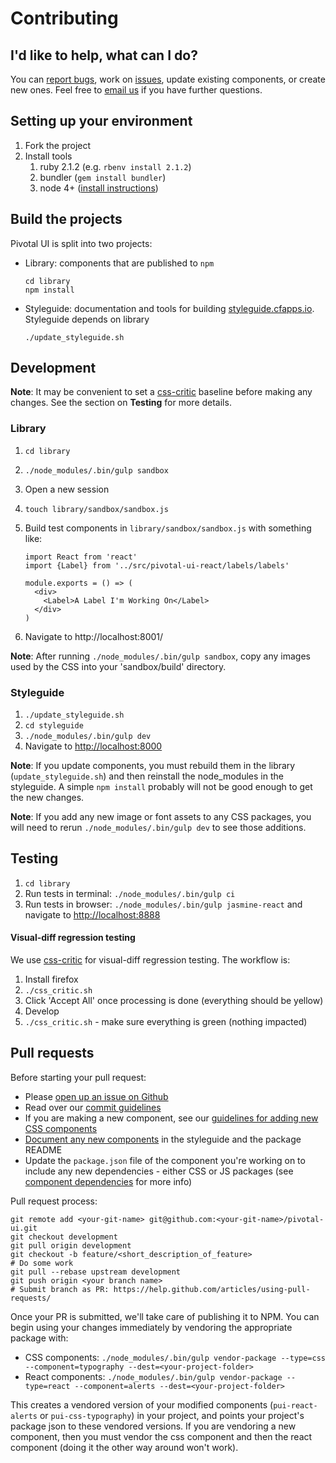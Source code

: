 # Contributing

## I'd like to help, what can I do?

You can [report bugs](#bug-reports), work on [issues](https://github.com/pivotal-cf/pivotal-ui/issues), update existing
components, or create new ones. Feel free to [email us](mailto:pivotal-ui@pivotal.io) if you have further questions.

## Setting up your environment

1. Fork the project
1. Install tools
    1. ruby 2.1.2 (e.g. `rbenv install 2.1.2`)
    1. bundler (`gem install bundler`)
    1. node 4+ ([install instructions](https://nodejs.org/en/))

## Build the projects

Pivotal UI is split into two projects:

- Library: components that are published to `npm`

    ```
    cd library
    npm install
    ```
- Styleguide: documentation and tools for building [styleguide.cfapps.io](http://styleguide.cfapps.io/). Styleguide
depends on library

    ```
    ./update_styleguide.sh
    ```

## Development

**Note**: It may be convenient to set a [css-critic](https://github.com/cburgmer/csscritic) baseline before
making any changes. See the section on **Testing** for more details.

### Library

1. `cd library`
1. `./node_modules/.bin/gulp sandbox`
1. Open a new session
1. `touch library/sandbox/sandbox.js`
1. Build test components in `library/sandbox/sandbox.js` with something like:

    ```
    import React from 'react'
    import {Label} from '../src/pivotal-ui-react/labels/labels'

    module.exports = () => (
      <div>
        <Label>A Label I'm Working On</Label>
      </div>
    )
    ```
    
1. Navigate to http://localhost:8001/

**Note**: After running `./node_modules/.bin/gulp sandbox`, copy any images used by the CSS into your 'sandbox/build' directory.

### Styleguide

1. `./update_styleguide.sh`
1. `cd styleguide`
1. `./node_modules/.bin/gulp dev`
1. Navigate to [http://localhost:8000](http://localhost:8000)

**Note**: If you update components, you must rebuild them in the library (`update_styleguide.sh`)
and then reinstall the node_modules in the styleguide. A simple `npm install` probably will not
be good enough to get the new changes.

**Note**: If you add any new image or font assets to any CSS packages, you will need to rerun `./node_modules/.bin/gulp dev` to see those
additions.

## Testing

1. `cd library`
1. Run tests in terminal: `./node_modules/.bin/gulp ci`
1. Run tests in browser: `./node_modules/.bin/gulp jasmine-react` and navigate to [http://localhost:8888](http://localhost:8888)

#### Visual-diff regression testing

We use [css-critic](https://github.com/cburgmer/csscritic) for visual-diff regression testing. The workflow is:

1. Install firefox
1. `./css_critic.sh`
1. Click 'Accept All' once processing is done (everything should be yellow)
1. Develop
1. `./css_critic.sh` - make sure everything is green (nothing impacted)

## Pull requests

Before starting your pull request:

- Please [open up an issue on Github](https://github.com/pivotal-cf/pivotal-ui/issues)
- Read over our [commit guidelines](https://github.com/pivotal-cf/pivotal-ui/blob/development/COMMIT_GUIDELINES.md)
- If you are making a new component, see our [guidelines for adding new CSS components](#adding-new-components)
- [Document any new components](#documenting-components) in the styleguide and the package README
- Update the `package.json` file of the component you're working on to include any new dependencies - either CSS
or JS packages (see [component dependencies](#component-dependencies) for more info)

Pull request process:

```
git remote add <your-git-name> git@github.com:<your-git-name>/pivotal-ui.git
git checkout development
git pull origin development
git checkout -b feature/<short_description_of_feature>
# Do some work
git pull --rebase upstream development
git push origin <your branch name>
# Submit branch as PR: https://help.github.com/articles/using-pull-requests/
```

Once your PR is submitted, we'll take care of publishing it to NPM. You can begin using your changes immediately by
vendoring the appropriate package with:

- CSS components: `./node_modules/.bin/gulp vendor-package --type=css --component=typography --dest=<your-project-folder>`
- React components: `./node_modules/.bin/gulp vendor-package --type=react --component=alerts --dest=<your-project-folder>`

This creates a vendored version of your modified components (`pui-react-alerts` or `pui-css-typography`) in your
project, and points your project's package json to these vendored versions.
If you are vendoring a new component, then you must vendor the css component and then the react component (doing it the other way around won't work).
